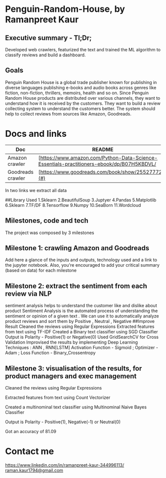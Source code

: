 # Penguin-Random-House, by Ramanpreet Kaur


## Executive summary - Tl;Dr;
Developed web crawlers, featurized the text and trained the ML algorithm to classify reviews and build a dashboard.

## Goals
Penguin Random House is a global trade publisher known for publishing in diverse languages publishing e-books and audio books across genres like fiction, non-fiction, thrillers, memoirs, health and so on. Since Penguin Random House products are distributed over various channels, they want to understand how it is received by the customers. They want to build a review collecting system to understand the customers better. The system should help to collect reviews from sources like Amazon, Goodreads.

# Docs and links

| Doc | README |
| ------ | ------ |
| Amazon crawler | [https://www.amazon.com/Python-Data-Science-Essentials-practitioners-ebook/dp/B07H5KBDVL/ |
| Goodreads crawler | [https://www.goodreads.com/book/show/25527772-](#) |
In two links we extract all data 

##Library Used
1.Sklearn
2.BeautifulSoup
3.Juptyer
4.Pandas
5.Matplotlib
6.Sklearn
7.TF/DF
8.Tensorflow
9.Numpy
10.SeaBorn
11.Wordcloud

## Milestones, code and tech
The project was composed by 3 milestones

## Milestone 1: crawling Amazon and Goodreads
Add here a glance of the inputs and outputs, technology used and a link to the jupyter notebook.
Also, you're encouraged to add your critical summary (based on data) for each milestone

## Milestone 2: extract the sentiment from each review via NLP
sentiment analysis helps to understand the customer like and dislike about product
Sentiment Analysis is the automated process of understanding the sentiment or opinion of a given text . We can use it to automatically analyze product reviews and sort them by Positive , Neutral , Negative
##Improve Result
Cleaned the reviews using Regular Expressions
Extracted features from text using TF-IDF
Created a Binary text classifier using SGD Classifier
Output is Polarity - Positive(1) or Negative(0)
Used GridSearchCV for Cross Validation
Improvised the results by implementing Deep Learning Techniques : ANN , RNN[LSTM]
Activation Function - Sigmoid ; Optimizer - Adam ; Loss Function - Binary_Crossentropy

## Milestone 3: visualisation of the results, for product managers and exec management
Cleaned the reviews using Regular Expressions

Extracted features from text using Count Vectorizer

Created a multinominal text classifier using Multinominal Naive Bayes Classifier

Output is Polarity - Positive(1), Negative(-1) or Neutral(0)

Got an accuracy of 81.09



# Contact me

<https://www.linkedin.com/in/ramanpreet-kaur-344996113/>
<raman.kaur1794@gmail.com>